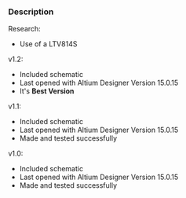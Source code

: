 ### Description

Research:
- Use of a LTV814S 

v1.2:
- Included schematic
- Last opened with Altium Designer Version 15.0.15
- It's **Best Version**

v1.1:
- Included schematic
- Last opened with Altium Designer Version 15.0.15
- Made and tested successfully

v1.0:
- Included schematic
- Last opened with Altium Designer Version 15.0.15
- Made and tested successfully


